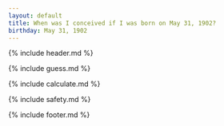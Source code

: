 ```yaml
---
layout: default
title: When was I conceived if I was born on May 31, 1902?
birthday: May 31, 1902
---
```


{% include header.md %}

{% include guess.md %}

{% include calculate.md %}

{% include safety.md %}

{% include footer.md %}



